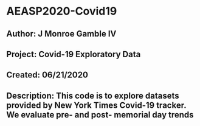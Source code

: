 # AEASP2020-Covid19

## Author: J Monroe Gamble IV
## Project: Covid-19 Exploratory Data
## Created: 06/21/2020
## Description: This code is to explore datasets provided by New York Times Covid-19 tracker. We evaluate pre- and post- memorial day trends
